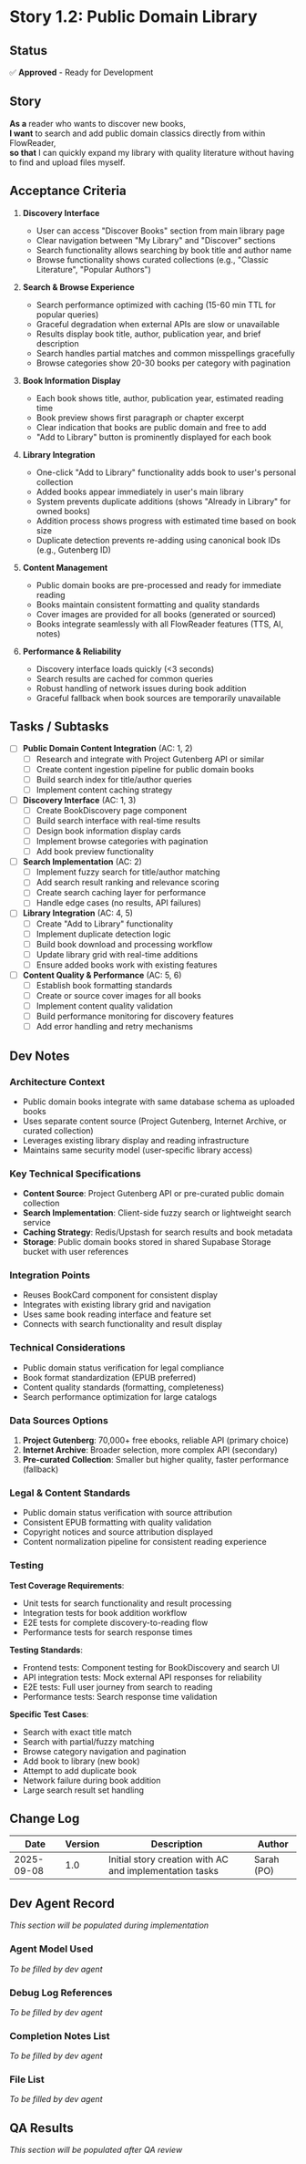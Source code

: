 # Story 1.2: Public Domain Library

## Status
✅ **Approved** - Ready for Development

## Story

**As a** reader who wants to discover new books,  
**I want** to search and add public domain classics directly from within FlowReader,  
**so that** I can quickly expand my library with quality literature without having to find and upload files myself.

## Acceptance Criteria

1. **Discovery Interface**
   - User can access "Discover Books" section from main library page
   - Clear navigation between "My Library" and "Discover" sections
   - Search functionality allows searching by book title and author name
   - Browse functionality shows curated collections (e.g., "Classic Literature", "Popular Authors")

2. **Search & Browse Experience**
   - Search performance optimized with caching (15-60 min TTL for popular queries)
   - Graceful degradation when external APIs are slow or unavailable
   - Results display book title, author, publication year, and brief description
   - Search handles partial matches and common misspellings gracefully
   - Browse categories show 20-30 books per category with pagination

3. **Book Information Display**
   - Each book shows title, author, publication year, estimated reading time
   - Book preview shows first paragraph or chapter excerpt
   - Clear indication that books are public domain and free to add
   - "Add to Library" button is prominently displayed for each book

4. **Library Integration**
   - One-click "Add to Library" functionality adds book to user's personal collection
   - Added books appear immediately in user's main library
   - System prevents duplicate additions (shows "Already in Library" for owned books)
   - Addition process shows progress with estimated time based on book size
   - Duplicate detection prevents re-adding using canonical book IDs (e.g., Gutenberg ID)

5. **Content Management**
   - Public domain books are pre-processed and ready for immediate reading
   - Books maintain consistent formatting and quality standards
   - Cover images are provided for all books (generated or sourced)
   - Books integrate seamlessly with all FlowReader features (TTS, AI, notes)

6. **Performance & Reliability**
   - Discovery interface loads quickly (<3 seconds)
   - Search results are cached for common queries
   - Robust handling of network issues during book addition
   - Graceful fallback when book sources are temporarily unavailable

## Tasks / Subtasks

- [ ] **Public Domain Content Integration** (AC: 1, 2)
  - [ ] Research and integrate with Project Gutenberg API or similar
  - [ ] Create content ingestion pipeline for public domain books
  - [ ] Build search index for title/author queries
  - [ ] Implement content caching strategy

- [ ] **Discovery Interface** (AC: 1, 3)
  - [ ] Create BookDiscovery page component
  - [ ] Build search interface with real-time results
  - [ ] Design book information display cards
  - [ ] Implement browse categories with pagination
  - [ ] Add book preview functionality

- [ ] **Search Implementation** (AC: 2)
  - [ ] Implement fuzzy search for title/author matching
  - [ ] Add search result ranking and relevance scoring
  - [ ] Create search caching layer for performance
  - [ ] Handle edge cases (no results, API failures)

- [ ] **Library Integration** (AC: 4, 5)
  - [ ] Create "Add to Library" functionality
  - [ ] Implement duplicate detection logic
  - [ ] Build book download and processing workflow
  - [ ] Update library grid with real-time additions
  - [ ] Ensure added books work with existing features

- [ ] **Content Quality & Performance** (AC: 5, 6)
  - [ ] Establish book formatting standards
  - [ ] Create or source cover images for all books
  - [ ] Implement content quality validation
  - [ ] Build performance monitoring for discovery features
  - [ ] Add error handling and retry mechanisms

## Dev Notes

### Architecture Context
- Public domain books integrate with same database schema as uploaded books
- Uses separate content source (Project Gutenberg, Internet Archive, or curated collection)
- Leverages existing library display and reading infrastructure
- Maintains same security model (user-specific library access)

### Key Technical Specifications
- **Content Source**: Project Gutenberg API or pre-curated public domain collection
- **Search Implementation**: Client-side fuzzy search or lightweight search service
- **Caching Strategy**: Redis/Upstash for search results and book metadata
- **Storage**: Public domain books stored in shared Supabase Storage bucket with user references

### Integration Points
- Reuses BookCard component for consistent display
- Integrates with existing library grid and navigation
- Uses same book reading interface and feature set
- Connects with search functionality and result display

### Technical Considerations
- Public domain status verification for legal compliance
- Book format standardization (EPUB preferred)
- Content quality standards (formatting, completeness)
- Search performance optimization for large catalogs

### Data Sources Options
1. **Project Gutenberg**: 70,000+ free ebooks, reliable API (primary choice)
2. **Internet Archive**: Broader selection, more complex API (secondary)
3. **Pre-curated Collection**: Smaller but higher quality, faster performance (fallback)

### Legal & Content Standards
- Public domain status verification with source attribution
- Consistent EPUB formatting with quality validation
- Copyright notices and source attribution displayed
- Content normalization pipeline for consistent reading experience

### Testing

**Test Coverage Requirements**:
- Unit tests for search functionality and result processing
- Integration tests for book addition workflow
- E2E tests for complete discovery-to-reading flow
- Performance tests for search response times

**Testing Standards**:
- Frontend tests: Component testing for BookDiscovery and search UI
- API integration tests: Mock external API responses for reliability
- E2E tests: Full user journey from search to reading
- Performance tests: Search response time validation

**Specific Test Cases**:
- Search with exact title match
- Search with partial/fuzzy matching
- Browse category navigation and pagination
- Add book to library (new book)
- Attempt to add duplicate book
- Network failure during book addition
- Large search result set handling

## Change Log

| Date | Version | Description | Author |
|------|---------|-------------|--------|
| 2025-09-08 | 1.0 | Initial story creation with AC and implementation tasks | Sarah (PO) |

## Dev Agent Record

*This section will be populated during implementation*

### Agent Model Used
*To be filled by dev agent*

### Debug Log References
*To be filled by dev agent*

### Completion Notes List
*To be filled by dev agent*

### File List
*To be filled by dev agent*

## QA Results

*This section will be populated after QA review*
